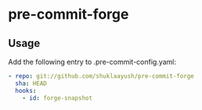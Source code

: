 # pre-commit-forge

## Usage

Add the following entry to .pre-commit-config.yaml:

```yaml
- repo: git://github.com/shuklaayush/pre-commit-forge
  sha: HEAD
  hooks:
    - id: forge-snapshot
```
